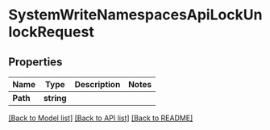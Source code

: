 # SystemWriteNamespacesApiLockUnlockRequest


## Properties

Name | Type | Description | Notes
------------ | ------------- | ------------- | -------------
**Path** | **string** |  | 





[[Back to Model list]](../README.md#documentation-for-models) [[Back to API list]](../README.md#documentation-for-api-endpoints) [[Back to README]](../README.md)


